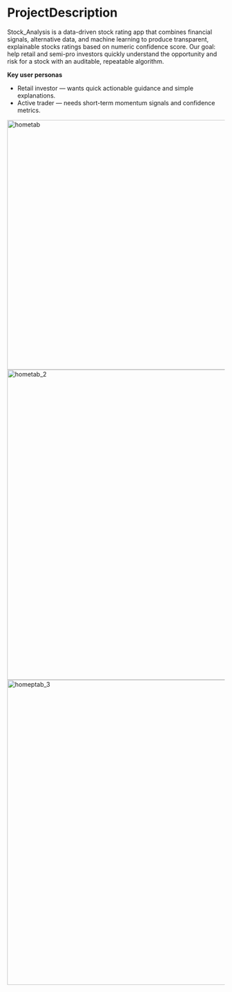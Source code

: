 # ProjectDescription

Stock_Analysis is a data-driven stock rating app that combines financial signals, alternative data, and machine learning to produce transparent,
explainable stocks ratings based on numeric confidence score. Our goal: help retail and semi-pro investors quickly understand the opportunity 
and risk for a stock with an auditable, repeatable algorithm.

**Key user personas**

- Retail investor — wants quick actionable guidance and simple explanations.
- Active trader — needs short-term momentum signals and confidence metrics.

<img width="1334" height="577" alt="hometab" src="https://github.com/user-attachments/assets/43bf0dac-4808-4cb3-9e70-12d353a975ef" />

<img width="893" height="717" alt="hometab_2" src="https://github.com/user-attachments/assets/79be696f-8007-490b-810d-fad85fe2cd02" />

<img width="767" height="705" alt="homeptab_3" src="https://github.com/user-attachments/assets/84bcfc7f-aaa6-4a32-afc8-9d37244346ea" />



